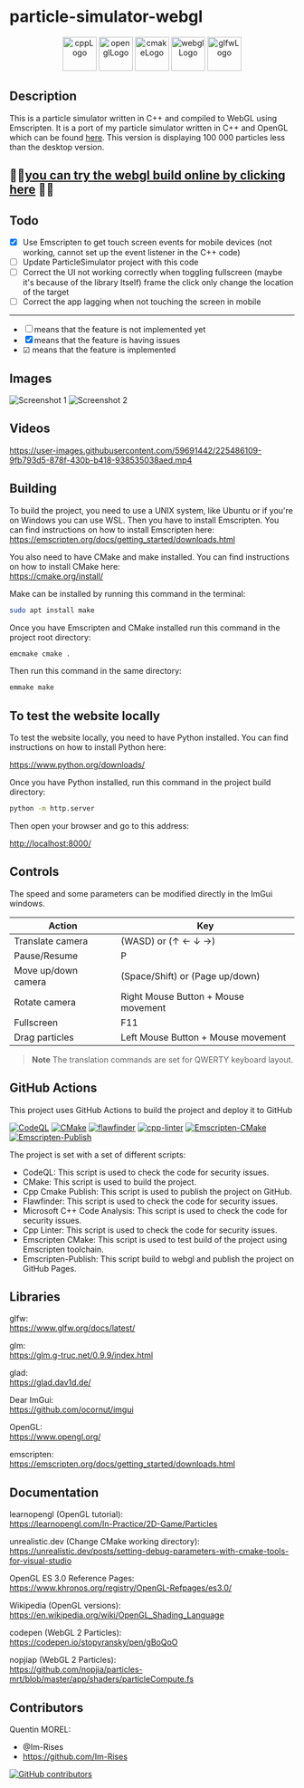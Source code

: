 # particle-simulator-webgl

<p align="center">
      <img src="https://img.shields.io/badge/C%2B%2B-00599C?style=for-the-badge&logo=c%2B%2B&logoColor=white" alt="cppLogo" style="height:60px;"/>
      <img src="https://img.shields.io/badge/OpenGL-FFFFFF?style=for-the-badge&logo=opengl" alt="openglLogo" style="height:60px;"/>
      <img src="https://user-images.githubusercontent.com/59691442/183268126-b3d19e66-8f2d-463a-805e-ae6ef7cc6c01.png" alt="cmakeLogo" style="height:60px;"/>
      <img src="https://user-images.githubusercontent.com/59691442/226524871-c73aa62f-d191-42d3-a1b9-ebbfc216a7bb.png" alt="webglLogo" style="height:60px;"/>
      <img src="https://user-images.githubusercontent.com/59691442/190315147-ec9dc33f-0090-4f0d-98ab-514eb1463e01.png" alt="glfwLogo" style="height:60px;"/>
</p>

## Description

This is a particle simulator written in C++ and compiled to WebGL using
Emscripten. It is a port of my particle simulator written in C++ and OpenGL which can be
found [here](https://github.com/Im-Rises/ParticleSimulator).
This version is displaying 100 000 particles less than the desktop version.

## 🚀🚀[you can try the webgl build online by clicking here](https://im-rises.github.io/particle-simulator-webgl/) 🚀🚀

## Todo

- &#x2612; Use Emscripten to get touch screen events for mobile devices (not working, cannot set up the event listener
  in the C++ code)
- &#9744; Update ParticleSimulator project with this code
- &#9744; Correct the UI not working correctly when toggling fullscreen (maybe it's because of the library Itself)
  frame the click only change the location of the target
- &#9744; Correct the app lagging when not touching the screen in mobile

---

- &#9744; means that the feature is not implemented yet
- &#x2612; means that the feature is having issues
- &#9745; means that the feature is implemented

## Images

![Screenshot 1](https://user-images.githubusercontent.com/59691442/225486502-770ec82b-562a-452b-9ef2-f2a68c6fef18.png)
![Screenshot 2](https://user-images.githubusercontent.com/59691442/225486505-e8ccd756-056a-4507-917a-6be6bd8decb9.png)

## Videos

https://user-images.githubusercontent.com/59691442/225486109-9fb793d5-878f-430b-b418-938535038aed.mp4

## Building

To build the project, you need to use a UNIX system, like Ubuntu or if you're on Windows you can use WSL.
Then you have to install Emscripten. You can find
instructions on how to install Emscripten here:  
<https://emscripten.org/docs/getting_started/downloads.html>

You also need to have CMake and make installed. You can find instructions on how to
install CMake here:  
<https://cmake.org/install/>

Make can be installed by running this command in the terminal:

```bash
sudo apt install make
```

Once you have Emscripten and CMake installed run this command in the project root directory:

```bash
emcmake cmake .
```

Then run this command in the same directory:

```bash
emmake make
```

## To test the website locally

To test the website locally, you need to have Python installed. You can find instructions on how to install Python here:

<https://www.python.org/downloads/>

Once you have Python installed, run this command in the project build directory:

```bash
python -m http.server
```

Then open your browser and go to this address:

<http://localhost:8000/>

## Controls

The speed and some parameters can be modified directly in the ImGui windows.

| Action              | Key                                 |
|---------------------|-------------------------------------|
| Translate camera    | (WASD) or (↑ ← ↓ →)                 |
| Pause/Resume        | P                                   |
| Move up/down camera | (Space/Shift) or (Page up/down)     |
| Rotate camera       | Right Mouse Button + Mouse movement |
| Fullscreen          | F11                                 |
| Drag particles      | Left Mouse Button + Mouse movement  |

> **Note**
> The translation commands are set for QWERTY keyboard layout.

## GitHub Actions

This project uses GitHub Actions to build the project and deploy it to GitHub

[![CodeQL](https://github.com/Im-Rises/particle-simulator-webgl/actions/workflows/codeql.yml/badge.svg?branch=main)](https://github.com/Im-Rises/particle-simulator-webgl/actions/workflows/codeql.yml)
[![CMake](https://github.com/Im-Rises/particle-simulator-webgl/actions/workflows/cmake.yml/badge.svg?branch=main)](https://github.com/Im-Rises/particle-simulator-webgl/actions/workflows/cmake.yml)
[![flawfinder](https://github.com/Im-Rises/particle-simulator-webgl/actions/workflows/flawfinder.yml/badge.svg?branch=main)](https://github.com/Im-Rises/particle-simulator-webgl/actions/workflows/flawfinder.yml)
[![cpp-linter](https://github.com/Im-Rises/particle-simulator-webgl/actions/workflows/cpp-linter.yml/badge.svg?branch=main)](https://github.com/Im-Rises/particle-simulator-webgl/actions/workflows/cpp-linter.yml)
[![Emscripten-CMake](https://github.com/Im-Rises/particle-simulator-webgl/actions/workflows/emscripten-cmake.yml/badge.svg)](https://github.com/Im-Rises/particle-simulator-webgl/actions/workflows/emscripten-cmake.yml)
[![Emscripten-Publish](https://github.com/Im-Rises/particle-simulator-webgl/actions/workflows/emscripten-publish.yml/badge.svg)](https://github.com/Im-Rises/particle-simulator-webgl/actions/workflows/emscripten-publish.yml)

The project is set with a set of different scripts:

- CodeQL: This script is used to check the code for security issues.
- CMake: This script is used to build the project.
- Cpp Cmake Publish: This script is used to publish the project on GitHub.
- Flawfinder: This script is used to check the code for security issues.
- Microsoft C++ Code Analysis: This script is used to check the code for security issues.
- Cpp Linter: This script is used to check the code for security issues.
- Emscripten CMake: This script is used to test build of the project using Emscripten toolchain.
- Emscripten-Publish: This script build to webgl and publish the project on GitHub Pages.

## Libraries

glfw:  
<https://www.glfw.org/docs/latest/>

glm:  
<https://glm.g-truc.net/0.9.9/index.html>

glad:  
<https://glad.dav1d.de/>

Dear ImGui:  
<https://github.com/ocornut/imgui>

OpenGL:  
<https://www.opengl.org/>

emscripten:  
<https://emscripten.org/docs/getting_started/downloads.html>

## Documentation

learnopengl (OpenGL tutorial):  
<https://learnopengl.com/In-Practice/2D-Game/Particles>

unrealistic.dev (Change CMake working directory):  
<https://unrealistic.dev/posts/setting-debug-parameters-with-cmake-tools-for-visual-studio>

OpenGL ES 3.0 Reference Pages:  
<https://www.khronos.org/registry/OpenGL-Refpages/es3.0/>

Wikipedia (OpenGL versions):  
<https://en.wikipedia.org/wiki/OpenGL_Shading_Language>

<!--
pwambach (WebGL 2 Particles):  
<https://github.com/pwambach/webgl2-particles/tree/gh-pages>

webglsamples:  
http://webglsamples.org/WebGL2Samples/#transform_feedback_separated_2
-->

codepen (WebGL 2 Particles):  
<https://codepen.io/stopyransky/pen/gBoQoO>

<!--
ogldev (WebGL 2 Particles):  
<https://ogldev.org/www/tutorial28/tutorial28.html>
-->

nopjiap (WebGL 2 Particles):  
<https://github.com/nopjia/particles-mrt/blob/master/app/shaders/particleCompute.fs>

## Contributors

Quentin MOREL:

- @Im-Rises
- <https://github.com/Im-Rises>

[![GitHub contributors](https://contrib.rocks/image?repo=Im-Rises/particle-simulator-webgl)](https://github.com/Im-Rises/particle-simulator-webgl/graphs/contributors)

